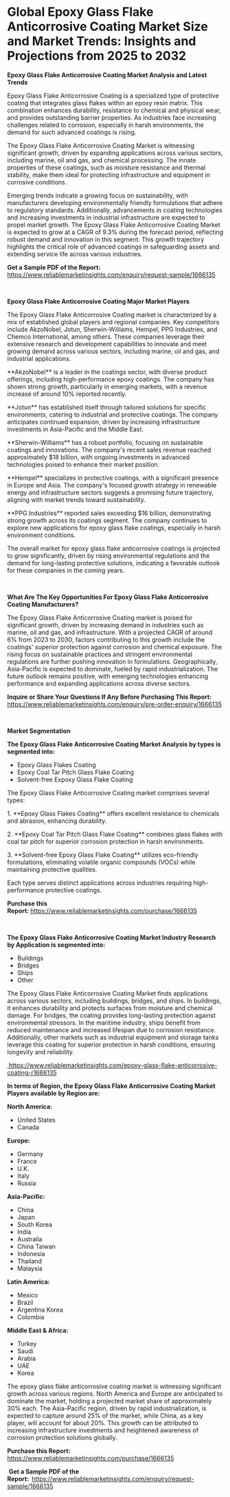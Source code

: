 <p><h1>Global Epoxy Glass Flake Anticorrosive Coating Market Size and Market Trends: Insights and Projections from 2025 to 2032</h1></p><p><strong>Epoxy Glass Flake Anticorrosive Coating Market Analysis and Latest Trends</strong></p>
<p><p>Epoxy Glass Flake Anticorrosive Coating is a specialized type of protective coating that integrates glass flakes within an epoxy resin matrix. This combination enhances durability, resistance to chemical and physical wear, and provides outstanding barrier properties. As industries face increasing challenges related to corrosion, especially in harsh environments, the demand for such advanced coatings is rising.</p><p>The Epoxy Glass Flake Anticorrosive Coating Market is witnessing significant growth, driven by expanding applications across various sectors, including marine, oil and gas, and chemical processing. The innate properties of these coatings, such as moisture resistance and thermal stability, make them ideal for protecting infrastructure and equipment in corrosive conditions. </p><p>Emerging trends indicate a growing focus on sustainability, with manufacturers developing environmentally friendly formulations that adhere to regulatory standards. Additionally, advancements in coating technologies and increasing investments in industrial infrastructure are expected to propel market growth. The Epoxy Glass Flake Anticorrosive Coating Market is expected to grow at a CAGR of 9.3% during the forecast period, reflecting robust demand and innovation in this segment. This growth trajectory highlights the critical role of advanced coatings in safeguarding assets and extending service life across various industries.</p></p>
<p><strong>Get a Sample PDF of the Report:&nbsp;</strong> <a href="https://www.reliablemarketinsights.com/enquiry/request-sample/1666135?utm_campaign=2275&utm_medium=2&utm_source=Github&utm_content=ia&utm_term=18042025&utm_id=epoxy-glass-flake-anticorrosive-coating">https://www.reliablemarketinsights.com/enquiry/request-sample/1666135</a></p>
<p>&nbsp;</p>
<p><strong>Epoxy Glass Flake Anticorrosive Coating Major Market Players</strong></p>
<p><p>The Epoxy Glass Flake Anticorrosive Coating market is characterized by a mix of established global players and regional companies. Key competitors include AkzoNobel, Jotun, Sherwin-Williams, Hempel, PPG Industries, and Chemco International, among others. These companies leverage their extensive research and development capabilities to innovate and meet growing demand across various sectors, including marine, oil and gas, and industrial applications.</p><p>**AkzoNobel** is a leader in the coatings sector, with diverse product offerings, including high-performance epoxy coatings. The company has shown strong growth, particularly in emerging markets, with a revenue increase of around 10% reported recently.</p><p>**Jotun** has established itself through tailored solutions for specific environments, catering to industrial and protective coatings. The company anticipates continued expansion, driven by increasing infrastructure investments in Asia-Pacific and the Middle East.</p><p>**Sherwin-Williams** has a robust portfolio, focusing on sustainable coatings and innovations. The company's recent sales revenue reached approximately $18 billion, with ongoing investments in advanced technologies poised to enhance their market position.</p><p>**Hempel** specializes in protective coatings, with a significant presence in Europe and Asia. The company's focused growth strategy in renewable energy and infrastructure sectors suggests a promising future trajectory, aligning with market trends toward sustainability.</p><p>**PPG Industries** reported sales exceeding $16 billion, demonstrating strong growth across its coatings segment. The company continues to explore new applications for epoxy glass flake coatings, especially in harsh environment conditions.</p><p>The overall market for epoxy glass flake anticorrosive coatings is projected to grow significantly, driven by rising environmental regulations and the demand for long-lasting protective solutions, indicating a favorable outlook for these companies in the coming years.</p></p>
<p>&nbsp;</p>
<p><strong>What Are The Key Opportunities For Epoxy Glass Flake Anticorrosive Coating Manufacturers?</strong></p>
<p><p>The Epoxy Glass Flake Anticorrosive Coating market is poised for significant growth, driven by increasing demand in industries such as marine, oil and gas, and infrastructure. With a projected CAGR of around 6% from 2023 to 2030, factors contributing to this growth include the coatings' superior protection against corrosion and chemical exposure. The rising focus on sustainable practices and stringent environmental regulations are further pushing innovation in formulations. Geographically, Asia-Pacific is expected to dominate, fueled by rapid industrialization. The future outlook remains positive, with emerging technologies enhancing performance and expanding applications across diverse sectors.</p></p>
<p><strong>Inquire or Share Your Questions If Any Before Purchasing This Report:</strong> <a href="https://www.reliablemarketinsights.com/enquiry/pre-order-enquiry/1666135?utm_campaign=2275&utm_medium=2&utm_source=Github&utm_content=ia&utm_term=18042025&utm_id=epoxy-glass-flake-anticorrosive-coating">https://www.reliablemarketinsights.com/enquiry/pre-order-enquiry/1666135</a></p>
<p>&nbsp;</p>
<p><strong>Market Segmentation</strong></p>
<p><strong>The Epoxy Glass Flake Anticorrosive Coating Market Analysis by types is segmented into:</strong></p>
<p><ul><li>Epoxy Glass Flakes Coating</li><li>Epoxy Coal Tar Pitch Glass Flake Coating</li><li>Solvent-free Expoxy Glass Flake Coating</li></ul></p>
<p><p>The Epoxy Glass Flake Anticorrosive Coating market comprises several types: </p><p>1. **Epoxy Glass Flakes Coating** offers excellent resistance to chemicals and abrasion, enhancing durability.</p><p>2. **Epoxy Coal Tar Pitch Glass Flake Coating** combines glass flakes with coal tar pitch for superior corrosion protection in harsh environments.</p><p>3. **Solvent-free Epoxy Glass Flake Coating** utilizes eco-friendly formulations, eliminating volatile organic compounds (VOCs) while maintaining protective qualities. </p><p>Each type serves distinct applications across industries requiring high-performance protective coatings.</p></p>
<p><strong>Purchase this Report:&nbsp;</strong><a href="https://www.reliablemarketinsights.com/purchase/1666135?utm_campaign=2275&utm_medium=2&utm_source=Github&utm_content=ia&utm_term=18042025&utm_id=epoxy-glass-flake-anticorrosive-coating">https://www.reliablemarketinsights.com/purchase/1666135</a></p>
<p>&nbsp;</p>
<p><strong>The Epoxy Glass Flake Anticorrosive Coating Market Industry Research by Application is segmented into:</strong></p>
<p><ul><li>Buildings</li><li>Bridges</li><li>Ships</li><li>Other</li></ul></p>
<p><p>The Epoxy Glass Flake Anticorrosive Coating Market finds applications across various sectors, including buildings, bridges, and ships. In buildings, it enhances durability and protects surfaces from moisture and chemical damage. For bridges, the coating provides long-lasting protection against environmental stressors. In the maritime industry, ships benefit from reduced maintenance and increased lifespan due to corrosion resistance. Additionally, other markets such as industrial equipment and storage tanks leverage this coating for superior protection in harsh conditions, ensuring longevity and reliability.</p></p>
<p><a href="https://www.reliablemarketinsights.com/epoxy-glass-flake-anticorrosive-coating-r1666135?utm_campaign=2275&utm_medium=2&utm_source=Github&utm_content=ia&utm_term=18042025&utm_id=epoxy-glass-flake-anticorrosive-coating">&nbsp;https://www.reliablemarketinsights.com/epoxy-glass-flake-anticorrosive-coating-r1666135</a></p>
<p><strong>In terms of Region, the Epoxy Glass Flake Anticorrosive Coating Market Players available by Region are:</strong></p>
<p>
    <p> <strong> North America: </strong>
        <ul>
            <li>United States</li>
            <li>Canada</li>
        </ul>
        </p> 
    <p> <strong> Europe: </strong>
        <ul>
            <li>Germany</li>
            <li>France</li>
            <li>U.K.</li>
            <li>Italy</li>
            <li>Russia</li>
        </ul>
        </p> 
    <p> <strong> Asia-Pacific: </strong>
        <ul>
            <li>China</li>
            <li>Japan</li>
            <li>South Korea</li>
            <li>India</li>
            <li>Australia</li>
            <li>China Taiwan</li>
            <li>Indonesia</li>
            <li>Thailand</li>
            <li>Malaysia</li>
        </ul>
        </p> 
    <p> <strong> Latin America: </strong>
        <ul>
            <li>Mexico</li>
            <li>Brazil</li>
            <li>Argentina Korea</li>
            <li>Colombia</li>
        </ul>
        </p> 
    <p> <strong> Middle East & Africa: </strong>
        <ul>
            <li>Turkey</li>
            <li>Saudi</li>
            <li>Arabia</li>
            <li>UAE</li>
            <li>Korea</li>
        </ul>
    </p>
    </p>
<p><p>The epoxy glass flake anticorrosive coating market is witnessing significant growth across various regions. North America and Europe are anticipated to dominate the market, holding a projected market share of approximately 30% each. The Asia-Pacific region, driven by rapid industrialization, is expected to capture around 25% of the market, while China, as a key player, will account for about 20%. This growth can be attributed to increasing infrastructure investments and heightened awareness of corrosion protection solutions globally.</p></p>
<p><strong>Purchase this Report: </strong><a href="https://www.reliablemarketinsights.com/purchase/1666135?utm_campaign=2275&utm_medium=2&utm_source=Github&utm_content=ia&utm_term=18042025&utm_id=epoxy-glass-flake-anticorrosive-coating">https://www.reliablemarketinsights.com/purchase/1666135</a></p>
<p>&nbsp;<strong>Get a Sample PDF of the Report:&nbsp;&nbsp;</strong><a href="https://www.reliablemarketinsights.com/enquiry/request-sample/1666135?utm_campaign=2275&utm_medium=2&utm_source=Github&utm_content=ia&utm_term=18042025&utm_id=epoxy-glass-flake-anticorrosive-coating">https://www.reliablemarketinsights.com/enquiry/request-sample/1666135</a></p>
<p><strong></strong></p>
<p><p></p><p></p><p></p></p>